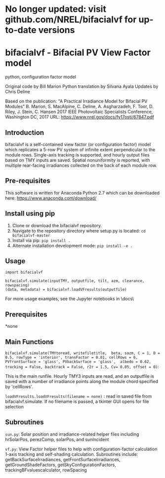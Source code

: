 # No longer updated:  visit github.com/NREL/bifacialvf for up-to-date versions

# bifacialvf - Bifacial PV View Factor model
python, configuration factor model

Original code by Bill Marion
Python translation by Silvana Ayala
Updates by Chris Deline

Based on the publication: "A Practical Irradiance Model for Bifacial PV Modules"
B. Marion, S. MacAlpine, C. Deline, A. Asgharzadeh, F. Toor, D. Riley, J. Stein, C. Hansen
2017 IEEE Photovoltaic Specialists Conference, Washington DC, 2017
URL: https://www.nrel.gov/docs/fy17osti/67847.pdf

## Introduction

bifacialvf is a self-contained view factor (or configuration factor)
model which replicates a 5-row PV system of infinite extent perpendicular to the module rows. 
Single-axis tracking is supported, and hourly output files based on TMY inputs 
are saved.  Spatial nonuniformity is reported, with multiple rear-facing irradiances collected
on the back of each module row.

## Pre-requisites
This software is written for Anaconda Python 2.7 which can be downloaded here: https://www.anaconda.com/download/

## Install using pip

1. Clone or download the bifacialvf repository.
2. Navigate to the repository directory where setup.py is located: `cd bifacialvf-master`
3. Install via pip: `pip install .`
4. Alternate installation development mode: `pip install -e .`

## Usage

```
import bifacialvf

bifacialvf.simulate(inputTMY, outputfile, tilt, azm, clearance, rowspacing)
(data, metadata) = bifacialvf.loadVFresults(outputfile)
```
For more usage examples, see the Jupyter notebooks in \docs\

## Prerequisites

*none


## Main Functions
`bifacialvf.simulate(TMYtoread, writefiletitle,  beta, sazm, C = 1, D = 0.5,
             rowType = 'interior', transFactor = 0.01, cellRows = 6, 
             PVfrontSurface = 'glass', PVbackSurface = 'glass',  albedo = 0.62,  
             tracking = False, backtrack = False, r2r = 1.5, Cv= 0.05, offset = 0)`:  

This is the main runfile.  Hourly TMY3 inputs are read, and an outputfile is saved with
a number of irradiance points along the module chord specified by 'cellRows'.


`loadVFresults.loadVFresults(filename = none)` : 
read in saved file from bifacialvf.simulate.  If no filename is passed, a tkinter GUI opens for file selection

## Subroutines

`sun.py`: 
Solar position and irradiance-related helper files including
hrSolarPos, perezComp, solarPos, and sunIncident

`vf.py`:
View Factor helper files to help with configuration-factor calculation
1-axis tracking and self-shading calculation.
Subroutines include:
getBackSurfaceIrradiances, getFrontSurfaceIrradiances, getGroundShadeFactors,
getSkyConfigurationFactors, trackingBFvaluescalculator, rowSpacing
